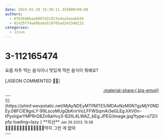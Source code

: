 ```yaml
---
date: 2023-01-29 15:38:11.335000+09:00
authors:
  - 0763b96baa088fd2c823e4ea5eaab636
  - 01435f74a49ba8a519705ad242348232
categories:
  - Jisun
---
```


# 3-112165474

<div class="post-container" markdown="1">
<div class="content-container md-sidebar__scrollwrap" markdown="1">

요즘 자주 먹는 음식이나 맛있게 먹은 음식이 뭐예요?<br><br>[JISEON COMMENTED 💬💖]

</div>
</div>

<div style="text-align: right;" markdown="1">
<a href="https://weverse.io/fromis9/fanpost/3-112165474" style="text-align: right;">:material-share:{.big-emoji}</a>
</div>
---

<div class="comments-container md-sidebar__scrollwrap" markdown="1">
<div class="comment" markdown="1">
<div class='id-container' markdown="1">
![](https://phinf.wevpstatic.net/MjAyNDEyMTlfMTE5/MDAxNzM0NTgzMjY0NDEy.08FClE9gxLY-99LscoMUgQbKnrVicLFFWSqmAi3eGLEg.hXV0n-tPyoIqjwYMPRrQ8Zn9aHvy3-B2llL4LWAZ_bEg.JPEG/image.jpg?type=s72){ pfp loading=lazy }
**<span class="artist">지선</span>** <small>Jan 29 2023, 15:38</small><br>
</div>
<div class='comment-body' markdown="1">
🤔🤔🤔🤔🤔🤔🤔🤔🤔🤔🤔🤔🤔🤔딱히 그런 게 없따
</div>
</div>
</div>
---
